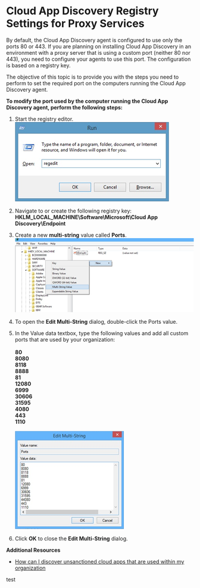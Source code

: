 <properties 
	pageTitle="Cloud App Discovery Registry Settings for Proxy Services" 
	description="The objective of this topic is to provide you with the steps you need to perform to set the required port on the computers running the Cloud App Discovery agent." 
	services="active-directory" 
	documentationCenter="" 
	authors="markusvi" 
	manager="swadhwa" 
	editor="lisatoft"/>

<tags 
	ms.service="active-directory" 
	ms.workload="identity" 
	ms.tgt_pltfrm="na" 
	ms.devlang="na" 
	ms.topic="article" 
	ms.date="07/23/2015" 
	ms.author="markusvi"/>

# Cloud App Discovery Registry Settings for Proxy Services

By default, the Cloud App Discovery agent is configured to use only the ports 80 or 443. 
If you are planning on installing Cloud App Discovery in an environment with a proxy server that is using a custom port (neither 80 nor 443), you need to configure your agents to use this port. 
The configuration is based on a registry key.


The objective of this topic is to provide you with the steps you need to perform to set the required port on the computers running the Cloud App Discovery agent.



**To modify the port used by the computer running the Cloud App Discovery agent, perform the following steps:**


1. Start the registry editor. <br> ![Run](./media/active-directory-cloudappdiscovery-registry-settings-for-proxy-services/proxy01.png)

2. Navigate to or create the following registry key: <br> **HKLM_LOCAL_MACHINE\Software\Microsoft\Cloud App Discovery\Endpoint** 

3. Create a new **multi-string** value called **Ports**. ![New](./media/active-directory-cloudappdiscovery-registry-settings-for-proxy-services/proxy02.png)

4. To open the **Edit Multi-String** dialog, double-click the Ports value.


5. In the Value data textbox, type the following values and add all custom ports that are used by your organization: <br><br>
**80** <br>
**8080** <br>
**8118** <br>
**8888** <br>
**81** <br>
**12080** <br>
**6999** <br>
**30606** <br>
**31595** <br>
**4080** <br>
**443** <br>
**1110** <br><br>
![Edit Multi-String](./media/active-directory-cloudappdiscovery-registry-settings-for-proxy-services/proxy03.png)

6. Click **OK** to close the **Edit Multi-String** dialog.



**Additional Resources**


* [How can I discover unsanctioned cloud apps that are used within my organization](active-directory-cloudappdiscovery-whatis.md) 



test
